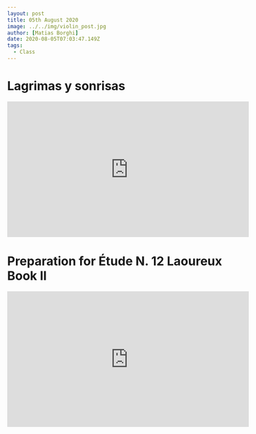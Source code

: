 ```yaml
---
layout: post
title: 05th August 2020
image: ../../img/violin_post.jpg
author: [Matias Borghi]
date: 2020-08-05T07:03:47.149Z
tags:
  - Class
---
```


# Lagrimas y sonrisas

<iframe width="560" height="315" src="https://www.youtube.com/embed/_F0jQxTkgOY" frameborder="0" allow="accelerometer; autoplay; encrypted-media; gyroscope; picture-in-picture" allowfullscreen></iframe>

# Preparation for Étude N. 12 Laoureux Book II

<iframe width="560" height="315" src="https://www.youtube.com/embed/G3fMBOvd2TA" frameborder="0" allow="accelerometer; autoplay; encrypted-media; gyroscope; picture-in-picture" allowfullscreen></iframe>